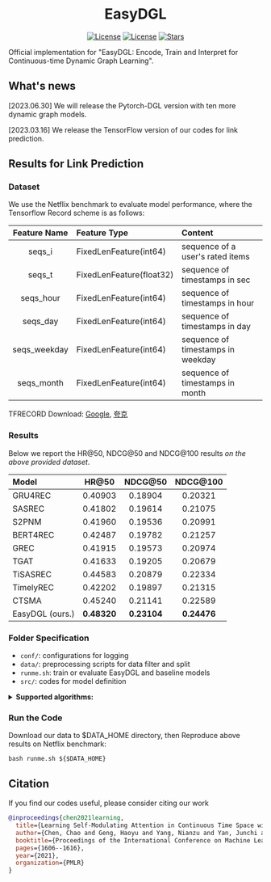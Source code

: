 <h1 align="center"><b>EasyDGL</b></h1>
<p align="center">
    <a href="https://proceedings.mlr.press/v139/chen21h.html"> <img alt="License" src="https://img.shields.io/static/v1?label=Pub&message=ICML%2721&color=blue"></a>
    <a href="https://github.com/cchao0116/EasyDGL/blob/main/LICENSE"> <img alt="License" src="https://img.shields.io/github/license/cchao0116/EasyDGL?color=green"></a>
    <a href="https://github.com/cchao0116/EasyDGL/stargazers"><img src="https://img.shields.io/github/stars/cchao0116/EasyDGL?color=yellow&label=Star" alt="Stars"></a>
</p>

[//]: # (## EasyDGL: Encode, Train and Interpret for Continuous-time Dynamic Graph Learning)

Official implementation for "EasyDGL: Encode, Train and Interpret for Continuous-time Dynamic Graph Learning".

## What's news

[2023.06.30] We will release the Pytorch-DGL version with ten more dynamic graph models.

[2023.03.16] We release the TensorFlow version of our codes for link prediction.


## Results for Link Prediction
### Dataset
We use the Netflix benchmark to evaluate model performance, where the Tensorflow Record scheme is as follows:

| Feature Name | Feature Type             | Content                           |
|:------------:|:-------------------------|:----------------------------------|
|    seqs_i    | FixedLenFeature(int64)   | sequence of a user's rated items  |
|    seqs_t    | FixedLenFeature(float32) | sequence of timestamps in sec     |
|  seqs_hour   | FixedLenFeature(int64)   | sequence of timestamps in hour    |
|   seqs_day   | FixedLenFeature(int64)   | sequence of timestamps in day     |
| seqs_weekday | FixedLenFeature(int64)   | sequence of timestamps in weekday |
|  seqs_month  | FixedLenFeature(int64)   | sequence of timestamps in month   |

TFRECORD Download:
[Google](https://drive.google.com/file/d/145lWyMn0mFdXwUOOpIdxGo7FoDXfL-dL/view?usp=share_link),
[夸克](https://pan.quark.cn/s/f290b4ff57c4)

### Results

Below we report the HR@50, NDCG@50 and NDCG@100 results *on the above provided dataset*.

| Model           |    HR@50    |   NDCG@50   |  NDCG@100   |
|:----------------|:-----------:|:-----------:|:-----------:|
| GRU4REC         |   0.40903   |   0.18904   |   0.20321   | 
| SASREC          |   0.41802   |   0.19614   |   0.21075   | 
| S2PNM           |   0.41960   |   0.19536   |   0.20991   | 
| BERT4REC        |   0.42487   |   0.19782   |   0.21257   | 
| GREC            |   0.41915   |   0.19573   |   0.20974   |
| TGAT            |   0.41633   |   0.19205   |   0.20679   | 
| TiSASREC        |   0.44583   |   0.20879   |   0.22334   | 
| TimelyREC       |   0.42202   |   0.19897   |   0.21315   | 
| CTSMA           |   0.45240   |   0.21141   |   0.22589   |
| EasyDGL (ours.) | **0.48320** | **0.23104** | **0.24476** |



### Folder Specification

- ```conf/```: configurations for logging
- ```data/```: preprocessing scripts for data filter and split
- ```runme.sh```: train or evaluate EasyDGL and baseline models
- ```src/```: codes for model definition


<details onclose="True">
<summary><b>Supported algorithms:</b></summary>

- [x] [GRU4REC](src/model/GRU4REC.py) (ICLR'2016)
- [x] [SASREC](src/model/SASREC.py) (ICDM'2018)
- [x] [BERT4REC](src/model/BERT4REC.py) (CIKM'2019)
- [x] [GREC](src/model/GREC.py) (WWW'2020)
- [x] [TGAT](src/model/TGAT.py) (ICLR'2020)
- [x] [TiSASREC](src/model/TiSASREC.py) (WSDM'2020)
- [x] [TimelyREC](src/model/TimelyREC.py) (WWW'2021)
- [x] [CTSMA](src/model/CTSMA.py) (ICML'2021)
- [x] [S2PNM](src/model/S2PNM.py) (TKDE'2022)
- [X] [EasyDGL](src/model/EasyDGL.py) (ours.)

</details>

### Run the Code

Download our data to $DATA_HOME directory, 
then Reproduce above results on Netflix benchmark:

``` 
bash runme.sh ${$DATA_HOME}
```

## Citation

If you find our codes useful, please consider citing our work

```bibtex
@inproceedings{chen2021learning,
  title={Learning Self-Modulating Attention in Continuous Time Space with Applications to Sequential Recommendation},
  author={Chen, Chao and Geng, Haoyu and Yang, Nianzu and Yan, Junchi and Xue, Daiyue and Yu, Jianping and Yang, Xiaokang},
  booktitle={Proceedings of the International Conference on Machine Learning (ICML '21)},
  pages={1606--1616},
  year={2021},
  organization={PMLR}
}
```
